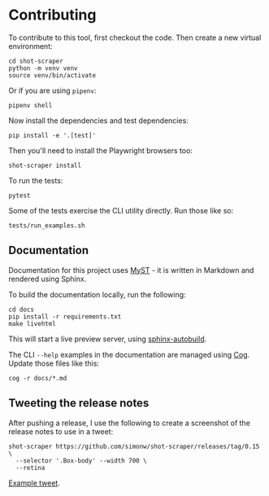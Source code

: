 # Contributing

To contribute to this tool, first checkout the code. Then create a new virtual environment:

    cd shot-scraper
    python -m venv venv
    source venv/bin/activate

Or if you are using `pipenv`:

    pipenv shell

Now install the dependencies and test dependencies:

    pip install -e '.[test]'

Then you'll need to install the Playwright browsers too:

    shot-scraper install

To run the tests:

    pytest

Some of the tests exercise the CLI utility directly. Run those like so:

    tests/run_examples.sh

## Documentation

Documentation for this project uses [MyST](https://myst-parser.readthedocs.io/) - it is written in Markdown and rendered using Sphinx.

To build the documentation locally, run the following:

    cd docs
    pip install -r requirements.txt
    make livehtml

This will start a live preview server, using [sphinx-autobuild](https://pypi.org/project/sphinx-autobuild/).

The CLI `--help` examples in the documentation are managed using [Cog](https://github.com/nedbat/cog). Update those files like this:

    cog -r docs/*.md

## Tweeting the release notes

After pushing a release, I use the following to create a screenshot of the release notes to use in a tweet:

    shot-scraper https://github.com/simonw/shot-scraper/releases/tag/0.15 \
      --selector '.Box-body' --width 700 \
      --retina

[Example tweet](https://twitter.com/simonw/status/1569431710345089024).
